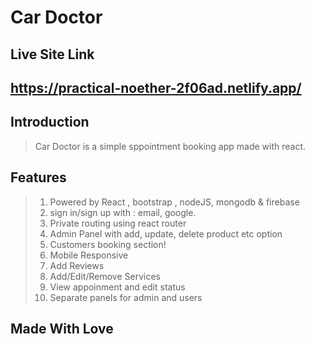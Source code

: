 # Car Doctor
## Live Site Link
## https://practical-noether-2f06ad.netlify.app/

## Introduction
 
> Car Doctor is a simple sppointment booking app made with react. 
 
## Features
 
> 1. Powered by React , bootstrap , nodeJS, mongodb & firebase
> 2. sign in/sign up with : email, google.
> 3. Private routing using react router
> 4. Admin Panel with add, update, delete product etc option
> 5. Customers booking section!
> 6. Mobile Responsive
> 7. Add Reviews
> 8. Add/Edit/Remove Services
> 9. View appoinment and edit status
> 10. Separate panels for admin and users
 
## Made With Love
